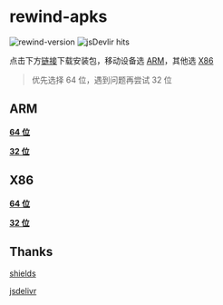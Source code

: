 # rewind-apks

![rewind-version](https://img.shields.io/badge/rewind-v2.9.0-black?style=flat-square)
![jsDevlir hits](https://data.jsdelivr.com/v1/package/gh/KusStar/rewind-apks/badge)

点击下方[链接](#rewind-apks)下载安装包，移动设备选 [ARM](#arm)，其他选 [X86](#x86)

> 优先选择 64 位，遇到问题再尝试 32 位

## ARM

[**64 位**](https://cdn.jsdelivr.net/gh/KusStar/rewind-apks/app-arm64-v8a.apk)

[**32 位**](https://cdn.jsdelivr.net/gh/KusStar/rewind-apks/app-armeabi-v7a.apk)

## X86

[**64 位**](https://cdn.jsdelivr.net/gh/KusStar/rewind-apks/app-x86_64-release.apk)

[**32 位**](https://cdn.jsdelivr.net/gh/KusStar/rewind-apks/app-x86-release.apk)

## Thanks

[shields](https://github.com/badges/shields)

[jsdelivr](https://github.com/jsdelivr/jsdelivr)
